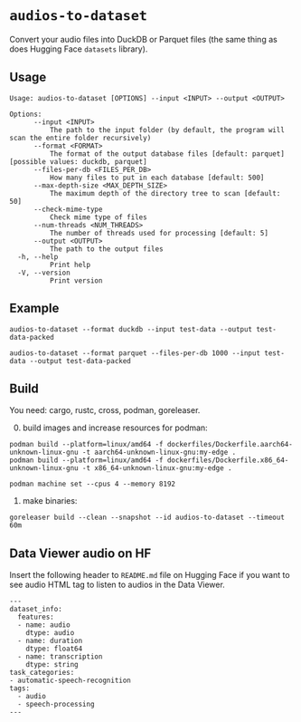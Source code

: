 # `audios-to-dataset`

Convert your audio files into DuckDB or Parquet files (the same thing as does Hugging Face `datasets` library).

## Usage

```
Usage: audios-to-dataset [OPTIONS] --input <INPUT> --output <OUTPUT>

Options:
      --input <INPUT>
          The path to the input folder (by default, the program will scan the entire folder recursively)
      --format <FORMAT>
          The format of the output database files [default: parquet] [possible values: duckdb, parquet]
      --files-per-db <FILES_PER_DB>
          How many files to put in each database [default: 500]
      --max-depth-size <MAX_DEPTH_SIZE>
          The maximum depth of the directory tree to scan [default: 50]
      --check-mime-type
          Check mime type of files
      --num-threads <NUM_THREADS>
          The number of threads used for processing [default: 5]
      --output <OUTPUT>
          The path to the output files
  -h, --help
          Print help
  -V, --version
          Print version
```

## Example

```shell
audios-to-dataset --format duckdb --input test-data --output test-data-packed

audios-to-dataset --format parquet --files-per-db 1000 --input test-data --output test-data-packed
```

## Build

You need: cargo, rustc, cross, podman, goreleaser.

0. build images and increase resources for podman:

```shell
podman build --platform=linux/amd64 -f dockerfiles/Dockerfile.aarch64-unknown-linux-gnu -t aarch64-unknown-linux-gnu:my-edge .
podman build --platform=linux/amd64 -f dockerfiles/Dockerfile.x86_64-unknown-linux-gnu -t x86_64-unknown-linux-gnu:my-edge .

podman machine set --cpus 4 --memory 8192
```

1. make binaries:

```shell
goreleaser build --clean --snapshot --id audios-to-dataset --timeout 60m
```

## Data Viewer audio on HF

Insert the following header to `README.md` file on Hugging Face if you want to see audio HTML tag to listen to audios in the Data Viewer.

```
---
dataset_info:
  features:
  - name: audio
    dtype: audio
  - name: duration
    dtype: float64
  - name: transcription
    dtype: string
task_categories:
- automatic-speech-recognition
tags:
  - audio
  - speech-processing
---
```
